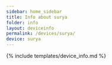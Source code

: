 ```yaml
---
sidebar: home_sidebar
title: Info about surya
folder: info
layout: deviceinfo
permalink: /devices/surya/
device: surya
---
```

{% include templates/device_info.md %}
